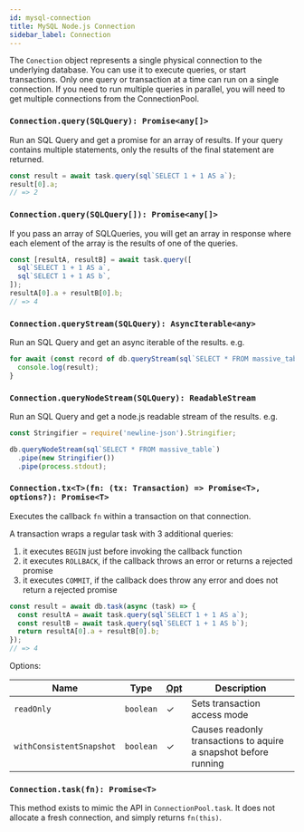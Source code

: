 ```yaml
---
id: mysql-connection
title: MySQL Node.js Connection
sidebar_label: Connection
---
```


The `Conection` object represents a single physical connection to the underlying database. You can use it to execute queries, or start transactions. Only one query or transaction at a time can run on a single connection. If you need to run multiple queries in parallel, you will need to get multiple connections from the ConnectionPool.

### `Connection.query(SQLQuery): Promise<any[]>`

Run an SQL Query and get a promise for an array of results. If your query contains multiple statements, only the results of the final statement are returned.

```ts
const result = await task.query(sql`SELECT 1 + 1 AS a`);
result[0].a;
// => 2
```

### `Connection.query(SQLQuery[]): Promise<any[]>`

If you pass an array of SQLQueries, you will get an array in response where each element of the array is the results of one of the queries.

```ts
const [resultA, resultB] = await task.query([
  sql`SELECT 1 + 1 AS a`,
  sql`SELECT 1 + 1 AS b`,
]);
resultA[0].a + resultB[0].b;
// => 4
```

### `Connection.queryStream(SQLQuery): AsyncIterable<any>`

Run an SQL Query and get an async iterable of the results. e.g.

```js
for await (const record of db.queryStream(sql`SELECT * FROM massive_table`)) {
  console.log(result);
}
```

### `Connection.queryNodeStream(SQLQuery): ReadableStream`

Run an SQL Query and get a node.js readable stream of the results. e.g.

```js
const Stringifier = require('newline-json').Stringifier;

db.queryNodeStream(sql`SELECT * FROM massive_table`)
  .pipe(new Stringifier())
  .pipe(process.stdout);
```

### `Connection.tx<T>(fn: (tx: Transaction) => Promise<T>, options?): Promise<T>`

Executes the callback `fn` within a transaction on that connection.

A transaction wraps a regular task with 3 additional queries:

1. it executes `BEGIN` just before invoking the callback function
2. it executes `ROLLBACK`, if the callback throws an error or returns a rejected promise
3. it executes `COMMIT`, if the callback does throw any error and does not return a rejected promise

```ts
const result = await db.task(async (task) => {
  const resultA = await task.query(sql`SELECT 1 + 1 AS a`);
  const resultB = await task.query(sql`SELECT 1 + 1 AS b`);
  return resultA[0].a + resultB[0].b;
});
// => 4
```

Options:

| Name                     | Type      | <abbr title="Optional">Opt</abbr> | Description                                                      |
| ------------------------ | --------- | --------------------------------- | ---------------------------------------------------------------- |
| `readOnly`               | `boolean` | ✓                                 | Sets transaction access mode                                     |
| `withConsistentSnapshot` | `boolean` | ✓                                 | Causes readonly transactions to aquire a snapshot before running |

### `Connection.task(fn): Promise<T>`

This method exists to mimic the API in `ConnectionPool.task`. It does not allocate a fresh connection, and simply returns `fn(this)`.
